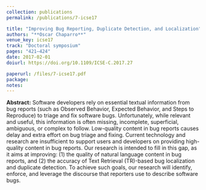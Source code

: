 ```yaml
---
collection: publications
permalink: /publications/7-icse17

title: "Improving Bug Reporting, Duplicate Detection, and Localization"
authors: "**Oscar Chaparro**"
venue_key: icse17
track: "Doctoral symposium"
pages: "421–424"
date: 2017-02-01
doiurl: https://doi.org/10.1109/ICSE-C.2017.27

paperurl: /files/7-icse17.pdf
package: 
notes:
---
```


**Abstract:** Software developers rely on essential textual information from bug reports (such as Observed Behavior, Expected Behavior, and Steps to Reproduce) to triage and fix software bugs. Unfortunately, while relevant and useful, this information is often missing, incomplete, superficial, ambiguous, or complex to follow. Low-quality content in bug reports causes delay and extra effort on bug triage and fixing. Current technology and research are insufficient to support users and developers on providing high-quality content in bug reports. Our research is intended to fill in this gap, as it aims at improving: (1) the quality of natural language content in bug reports, and (2) the accuracy of Text Retrieval (TR)-based bug localization and duplicate detection. To achieve such goals, our research will identify, enforce, and leverage the discourse that reporters use to describe software bugs.